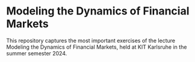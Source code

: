 # Modeling the Dynamics of Financial Markets


This repository captures the most important exercises of the lecture Modeling the Dynamics of Financial Markets, held at KIT Karlsruhe in the summer semester 2024.
